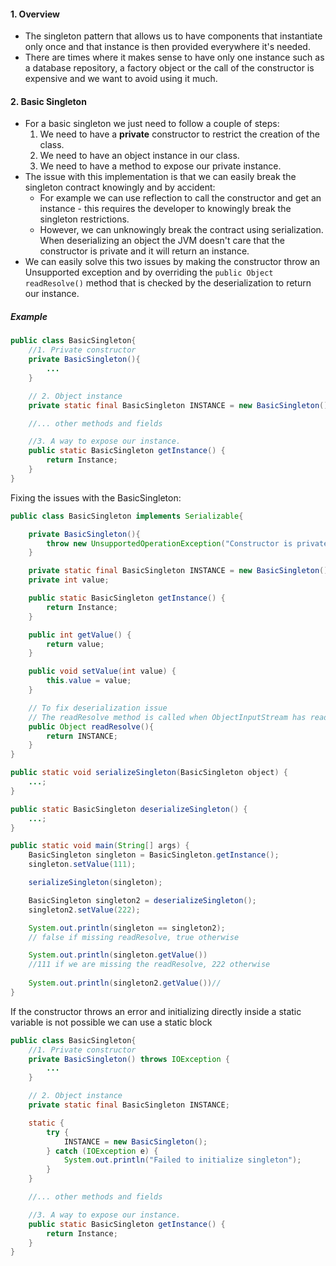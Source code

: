 #### 1. Overview
- The singleton pattern that allows us to have components that instantiate only once and that instance is then provided everywhere it's needed.
- There are times where it makes sense to have only one instance such as a database repository, a factory object or the call of the constructor is expensive and we want to avoid using it much.

#### 2. Basic Singleton
- For a basic singleton we just need to follow a couple of steps:
	1. We need to have a **private** constructor to restrict the creation of the class.
	2. We need to have an object instance in our class.
	3. We need to have a method to expose our private instance.
- The issue with this implementation is that we can easily break the singleton contract knowingly and by accident:
	- For example we can use reflection to call the constructor and get an instance - this requires the developer to knowingly break the singleton restrictions.
	- However, we can unknowingly break the contract using serialization. When deserializing an object the JVM doesn't care that the constructor is private and it will return an instance.
- We can easily solve this two issues by making the constructor throw an Unsupported exception and by overriding the `public Object readResolve()` method that is checked by the deserialization to return our instance.

##### Example
```java
public class BasicSingleton{
	//1. Private constructor
	private BasicSingleton(){
		...
	}

	// 2. Object instance
	private static final BasicSingleton INSTANCE = new BasicSingleton();

	//... other methods and fields

	//3. A way to expose our instance.
	public static BasicSingleton getInstance() {
		return Instance;
	}
}
```

Fixing the issues with the BasicSingleton:
```java
public class BasicSingleton implements Serializable{

	private BasicSingleton(){
		throw new UnsupportedOperationException("Constructor is private");
	}

	private static final BasicSingleton INSTANCE = new BasicSingleton();
	private int value;

	public static BasicSingleton getInstance() {
		return Instance;
	}

	public int getValue() {
		return value;
	}

	public void setValue(int value) {
		this.value = value;
	}

	// To fix deserialization issue
	// The readResolve method is called when ObjectInputStream has read an        // object from the stream and is preparing to return it to the caller.
	public Object readResolve(){
		return INSTANCE;
	}
}

public static void serializeSingleton(BasicSingleton object) {
	...;
}

public static BasicSingleton deserializeSingleton() {
    ...;
}

public static void main(String[] args) {
	BasicSingleton singleton = BasicSingleton.getInstance();
	singleton.setValue(111);

	serializeSingleton(singleton);

	BasicSingleton singleton2 = deserializeSingleton();
	singleton2.setValue(222);

	System.out.println(singleton == singleton2);
	// false if missing readResolve, true otherwise

	System.out.println(singleton.getValue()) 
	//111 if we are missing the readResolve, 222 otherwise
	 
	System.out.println(singleton2.getValue())//
}
```

If the constructor throws an error and initializing directly inside a static variable is not possible we can use a static block
```java
public class BasicSingleton{
	//1. Private constructor
	private BasicSingleton() throws IOException {
		...
	}

	// 2. Object instance
	private static final BasicSingleton INSTANCE;

	static {
		try {
			INSTANCE = new BasicSingleton();
		} catch (IOException e) {
			System.out.println("Failed to initialize singleton");
		}
	}

	//... other methods and fields

	//3. A way to expose our instance.
	public static BasicSingleton getInstance() {
		return Instance;
	}
}
```

